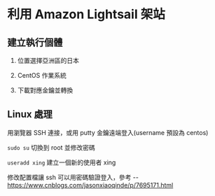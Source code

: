 # 利用 Amazon Lightsail 架站

## 建立執行個體

1. 位置選擇亞洲區的日本

2. CentOS 作業系統

3. 下載對應金鑰並轉換

## Linux 處理

用瀏覽器 SSH 連接，或用 putty 金鑰遠端登入(username 預設為 centos)

`sudo su` 切換到 root 並修改密碼

`useradd xing` 建立一個新的使用者 xing 

修改配置檔讓 ssh 可以用密碼驗證登入，參考 -- https://www.cnblogs.com/jasonxiaoqinde/p/7695171.html


